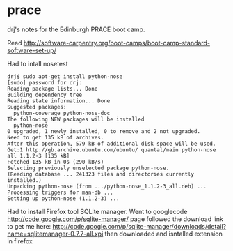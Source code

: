 prace
=====

drj's notes for the Edinburgh PRACE boot camp.

Read http://software-carpentry.org/boot-camps/boot-camp-standard-software-set-up/

Had to intall nosetest

    drj$ sudo apt-get install python-nose
    [sudo] password for drj: 
    Reading package lists... Done
    Building dependency tree       
    Reading state information... Done
    Suggested packages:
      python-coverage python-nose-doc
    The following NEW packages will be installed
      python-nose
    0 upgraded, 1 newly installed, 0 to remove and 2 not upgraded.
    Need to get 135 kB of archives.
    After this operation, 579 kB of additional disk space will be used.
    Get:1 http://gb.archive.ubuntu.com/ubuntu/ quantal/main python-nose all 1.1.2-3 [135 kB]
    Fetched 135 kB in 0s (290 kB/s)     
    Selecting previously unselected package python-nose.
    (Reading database ... 241323 files and directories currently installed.)
    Unpacking python-nose (from .../python-nose_1.1.2-3_all.deb) ...
    Processing triggers for man-db ...
    Setting up python-nose (1.1.2-3) ...

Had to install Firefox tool SQLite manager.
Went to googlecode http://code.google.com/p/sqlite-manager/ page followed the download link to get me here: http://code.google.com/p/sqlite-manager/downloads/detail?name=sqlitemanager-0.7.7-all.xpi then downloaded and isntalled extension in firefox

